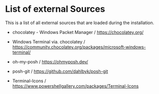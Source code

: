 # List of external Sources

This is a list of all external sources that are loaded during the installation. 


- chocolatey - Windows Packet Manager / https://chocolatey.org/

- Windows Terminal via. chocolatey / https://community.chocolatey.org/packages/microsoft-windows-terminal/

- oh-my-posh / https://ohmyposh.dev/

- posh-git / https://github.com/dahlbyk/posh-git

- Terminal-Icons / https://www.powershellgallery.com/packages/Terminal-Icons
